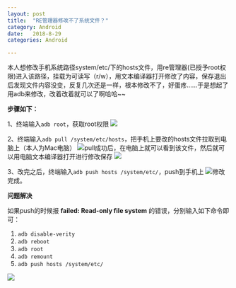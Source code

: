 ```yaml
---
layout: post
title:  "RE管理器修改不了系统文件？"
category: Android
date:   2018-8-29 
categories: Android

---
```


本人想修改手机系统路径system/etc/下的hosts文件，用re管理器(已授予root权限)进入该路径，挂载为可读写（r/w），用文本编译器打开修改了内容，保存退出后发现文件内容没变，反复几次还是一样，根本修改不了，好蛋疼......于是想起了用adb来修改，改着改着就可以了啊哈哈~~

**步骤如下：**

1、终端输入`adb root`，获取root权限
![](https://upload-images.jianshu.io/upload_images/6544996-631013f5f46d053d.png?imageMogr2/auto-orient/strip%7CimageView2/2/w/1240)

2、终端输入`adb pull /system/etc/hosts`，把手机上要改的hosts文件拉取到电脑上（本人为Mac电脑）
![](https://upload-images.jianshu.io/upload_images/6544996-8ab3b5168949e5af.png?imageMogr2/auto-orient/strip%7CimageView2/2/w/1240)pull成功后，在电脑上就可以看到该文件，然后就可以用电脑文本编译器打开进行修改保存
![](https://upload-images.jianshu.io/upload_images/6544996-7e46f90f3b7ea098.png?imageMogr2/auto-orient/strip%7CimageView2/2/w/1240)

3、改完之后，终端输入`adb push hosts /system/etc/`，push到手机上
![](https://upload-images.jianshu.io/upload_images/6544996-31a5f6fcf0df6f59.png?imageMogr2/auto-orient/strip%7CimageView2/2/w/1240)修改完成。


**问题解决**

如果push的时候报 **failed: Read-only file system** 的错误，分别输入如下命令即可：

1. `adb disable-verity`
2. `adb reboot`
3. `adb root`
4. `adb remount`
5. `adb push hosts /system/etc/`

![](https://upload-images.jianshu.io/upload_images/6544996-a205b538cedc1eee.png?imageMogr2/auto-orient/strip%7CimageView2/2/w/1240)


